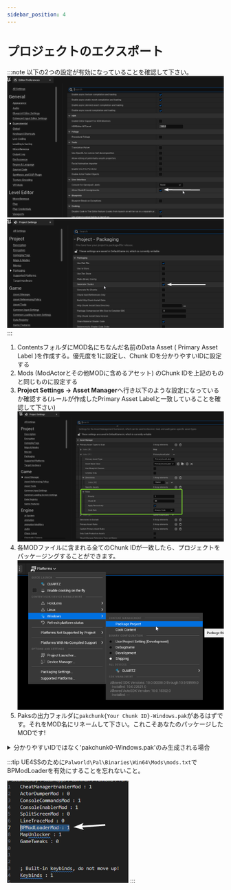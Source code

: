 ```yaml
---
sidebar_position: 4
---
```


# プロジェクトのエクスポート

:::note
以下の2つの設定が有効になっていることを確認して下さい。 ![EditorPrefExp](./assets/EditorPrefrencesExperimental.png) ![ProjectSettingsPackaging](./assets/ProjectSettingsPackaging.png)
:::

1) ContentsフォルダにMOD名にちなんだ名前のData Asset ( Primary Asset Label )を作成する。優先度を1に設定し、Chunk IDを分かりやすいIDに設定する
2) Mods  (ModActorとその他MODに含めるアセット) のChunk IDを上記のものと同じものに設定する
3) **Project Settings -> Asset Manager**へ行き以下のような設定になっているか確認する(ルールが作成したPrimary Asset Labelと一致していることを確認して下さい) ![アセットマネージャの設定](./assets/AssetsManagerSettings.png)
4) 各MODファイルに含まれる全てのChunk IDが一致したら、プロジェクトをパッケージングすることができます。 ![パッケージボタン](./assets/UEPackageButton.png)
5) Paksの出力フォルダに`pakchunk{Your Chunk ID}-Windows.pak`があるはずです。それをMOD名にリネームして下さい。これこそあなたのパッケージしたMODです!

<details>
    <summary>分かりやすいIDではなく'pakchunk0-Windows.pak'のみ生成される場合</summary>
    <div>
        **Project Settings -> Packaging**へ行く。<br/>
        "Cook everything in the project content directory(ignore list of maps below)"にチェックを入れる。<br/>
        ![image (5)](https://github.com/localcc/PalworldModdingKit/assets/10259891/c06cb6c6-8e2c-4560-bb1d-22f10f7563ad)
    </div>
</details>

:::tip
UE4SSのために`Palworld\Pal\Binaries\Win64\Mods\mods.txt`でBPModLoaderを有効にすることを忘れないこと。

![BPModLoader](./assets/BPModLoaderMod.png)
:::